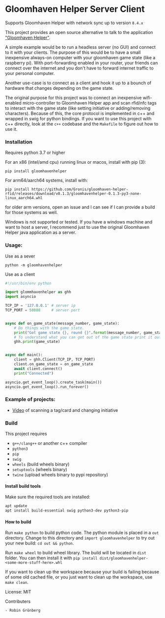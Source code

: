 Gloomhaven Helper Server Client
=

Supports Gloomhaven Helper with network sync up to version `8.4.x`

This project provides an open source alternative to talk to the application ["Gloomhaven Helper"](http://esotericsoftware.com/gloomhaven-helper).

A simple example would be to run a headless server (no GUI) and connect to it with your clients. The purpose of this would be to have a small inexpensive always-on computer with your gloomhaven game state (like a raspberry pi). With port-forwarding enabled in your router, your friends can connect over the internet and you don't have to forward internet traffic to your personal computer.

Another use-case is to connect as a client and hook it up to a bounch of hardware that changes depending on the game state.

The original purpose for this project was to connect an inexpensive wifi-enabled micro-controller to Gloomhaven Helper app and scan rfid/nfc tags to interact with the game state (like setting initiative or adding/removing characters). Because of this, the core protocol is implemented in c++ and wrapped in swig for python bindings. If you want to use this project with c++ directly, look at the `c++` codebase and the `Makefile` to figure out how to use it.

### Installation

Requires python 3.7 or higher

For an x86 (intel/amd cpu) running linux or macos, install with pip (3):

`pip install gloomhavenhelper`

For arm64/aarch64 systems, install with:

`pip install https://github.com/Gronis/gloomhaven-helper-rfid/releases/download/v0.1.3/gloomhavenhelper-0.1.3-py3-none-linux_aarch64.whl`

for older arm versions, open an issue and I can see if I can provide a build for those systems as well.

Windows is not supported or tested. If you have a windows machine and want to host a server, I recommend just to use the original Gloomhaven Helper java application as a server.

### Usage:

Use as a sever

`python -m gloomhavenhelper`

Use as a client

```python
#!/usr/bin/env python

import glommhavenhelper as ghh
import asyncio

TCP_IP = '127.0.0.1' # server ip
TCP_PORT = 58888     # server port


async def on_game_state(message_number, game_state):
    # Do things with the game state.
    print("Got game state {}, round {}".format(message_number, game_state.round))
    # To understand what you can get out of the game state print it out
    ghh.print(game_state)


async def main():
    client = ghh.Client(TCP_IP, TCP_PORT)
    client.on_game_state = on_game_state
    await client.connect()
    print("Connected")

asyncio.get_event_loop().create_task(main())
asyncio.get_event_loop().run_forever()

```

### Example of projects:
- [Video](https://seafile.robingronberg.se/f/2d55fbea824c434eb6b7/) of scanning a tag/card and changing initiative


### Build

This project requires
- `g++/clang++` or another c++ compiler
- `python3`
- `pip`
- `swig`
- `wheels` (build wheels binary)
- `setuptools` (wheels binary)
- `twine` (upload wheels binary to pypi repository)

#### Install build tools

Make sure the required tools are installed:

```bash
apt update
apt install build-essential swig python3-dev python3-pip
```

#### How to build

Run `make python` to build python code. The python module is placed in a `out` directory. Change to this directory and `import gloomhavenhelper` to try out your new build: `cd out && python`.

Run `make wheel` to build wheel library. The build will be located in `dist` folder. You can then install it with `pip install dist/gloomhavenhelper-<some-more-stuff-here>.whl`

If you want to clean up the workspace because your build is failing because of some old cached file, or you just want to clean up the workspace, use `make clean`.

License: MIT

Contributers

    - Robin Grönberg
